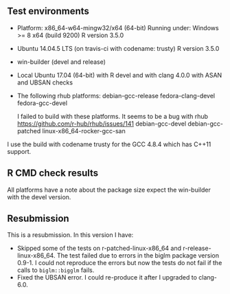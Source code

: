 ## Test environments
* Platform: x86_64-w64-mingw32/x64 (64-bit)
  Running under: Windows >= 8 x64 (build 9200)
  R version 3.5.0
* Ubuntu 14.04.5 LTS (on travis-ci with codename: trusty)
  R version 3.5.0
* win-builder (devel and release)
* Local Ubuntu 17.04 (64-bit) with R devel and with clang 4.0.0 with ASAN and 
  UBSAN checks
* The following rhub platforms:
  debian-gcc-release
  fedora-clang-devel
  fedora-gcc-devel
  
  I failed to build with these platforms. It seems to be a bug with rhub https://github.com/r-hub/rhub/issues/141
  debian-gcc-devel
  debian-gcc-patched
  linux-x86_64-rocker-gcc-san
  
I use the build with codename trusty for the GCC 4.8.4 which has C++11 support.

## R CMD check results
All platforms have a note about the package size expect the win-builder with the 
devel version.

## Resubmission
This is a resubmission. In this version I have:

 * Skipped some of the tests on r-patched-linux-x86_64 and 
   r-release-linux-x86_64. The test failed due to errors in the biglm package 
   version 0.9-1. I could not reproduce the errors but now the tests do not fail 
   if the calls to `biglm::bigglm` fails.
 * Fixed the UBSAN error. I could re-produce it after I upgraded to 
   clang-6.0.
